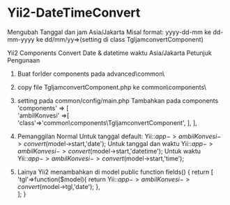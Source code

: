 # Yii2-DateTimeConvert
Mengubah Tanggal dan jam Asia/Jakarta
Misal format: yyyy-dd-mm ke dd-mm-yyyy ke dd/mm/yy=>(setting di class TgljamconvertComponent) 

Yii2 Components Convert Date & datetime waktu Asia/Jakarta
Petunjuk Pengunaan

1. Buat forlder components pada advanced\common\
2. copy file TgljamconvertComponent.php ke common\components\
3. setting pada common/config/main.php
   Tambahkan pada components   
   'components' => [	      
		'ambilKonvesi' =>[
            'class'=>'common\components\TgljamconvertComponent',
        ],
   ],

4. Pemanggilan Normal
   Untuk tanggal default:
	Yii::$app->ambilKonvesi->convert($model->start,'date');
   Untuk tanggal dan  waktu
	Yii::$app->ambilKonvesi->convert($model->start,'datetime');
   Untuk waktu
	Yii::$app->ambilKonvesi->convert($model->start,'time');
 
3. Lainya
   Yii2 menambahkan di model
       public function fields()
	{
		return [
			'tgl'=>function($model){
					return Yii::$app->ambilKonvesi->convert($model->tgl,'date');
				  },			
		];
	}

